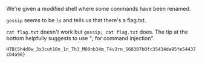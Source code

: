 We're given a modified shell where some commands have been renamed.

`gossip` seems to be `ls` and tells us that there's a flag.txt.

`cat flag.txt` doesn't work but `gossip; cat flag.txt` does. The tip at the bottom helpfully suggests to use "; for command injection".

`HTB{Sh4d0w_3x3cut10n_1n_Th3_M00nb34m_T4v3rn_560307b0fc35434da95fe54437cb4a98}`
